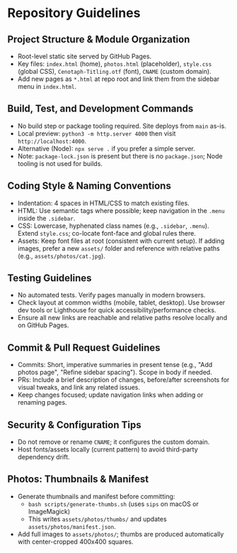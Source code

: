 # Repository Guidelines

## Project Structure & Module Organization
- Root-level static site served by GitHub Pages.
- Key files: `index.html` (home), `photos.html` (placeholder), `style.css` (global CSS), `Cenotaph-Titling.otf` (font), `CNAME` (custom domain).
- Add new pages as `*.html` at repo root and link them from the sidebar menu in `index.html`.

## Build, Test, and Development Commands
- No build step or package tooling required. Site deploys from `main` as-is.
- Local preview: `python3 -m http.server 4000` then visit `http://localhost:4000`.
- Alternative (Node): `npx serve .` if you prefer a simple server.
- Note: `package-lock.json` is present but there is no `package.json`; Node tooling is not used for builds.

## Coding Style & Naming Conventions
- Indentation: 4 spaces in HTML/CSS to match existing files.
- HTML: Use semantic tags where possible; keep navigation in the `.menu` inside the `.sidebar`.
- CSS: Lowercase, hyphenated class names (e.g., `.sidebar`, `.menu`). Extend `style.css`; co-locate font-face and global rules there.
- Assets: Keep font files at root (consistent with current setup). If adding images, prefer a new `assets/` folder and reference with relative paths (e.g., `assets/photos/cat.jpg`).

## Testing Guidelines
- No automated tests. Verify pages manually in modern browsers.
- Check layout at common widths (mobile, tablet, desktop). Use browser dev tools or Lighthouse for quick accessibility/performance checks.
- Ensure all new links are reachable and relative paths resolve locally and on GitHub Pages.

## Commit & Pull Request Guidelines
- Commits: Short, imperative summaries in present tense (e.g., "Add photos page", "Refine sidebar spacing"). Scope in body if needed.
- PRs: Include a brief description of changes, before/after screenshots for visual tweaks, and link any related issues.
- Keep changes focused; update navigation links when adding or renaming pages.

## Security & Configuration Tips
- Do not remove or rename `CNAME`; it configures the custom domain.
- Host fonts/assets locally (current pattern) to avoid third-party dependency drift.

## Photos: Thumbnails & Manifest
- Generate thumbnails and manifest before committing:
  - `bash scripts/generate-thumbs.sh` (uses `sips` on macOS or ImageMagick)
  - This writes `assets/photos/thumbs/` and updates `assets/photos/manifest.json`.
- Add full images to `assets/photos/`; thumbs are produced automatically with center-cropped 400x400 squares.
